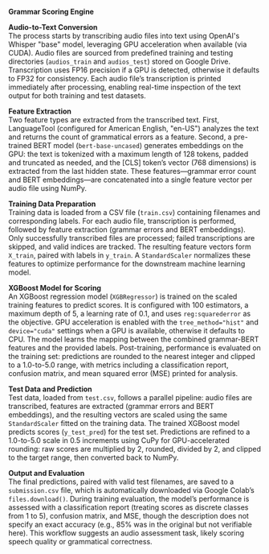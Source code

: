 **Grammar Scoring Engine**


**Audio-to-Text Conversion**  
The process starts by transcribing audio files into text using OpenAI's Whisper "base" model, leveraging GPU acceleration when available (via CUDA). Audio files are sourced from predefined training and testing directories (`audios_train` and `audios_test`) stored on Google Drive. Transcription uses FP16 precision if a GPU is detected, otherwise it defaults to FP32 for consistency. Each audio file’s transcription is printed immediately after processing, enabling real-time inspection of the text output for both training and test datasets.

**Feature Extraction**  
Two feature types are extracted from the transcribed text. First, LanguageTool (configured for American English, "en-US") analyzes the text and returns the count of grammatical errors as a feature. Second, a pre-trained BERT model (`bert-base-uncased`) generates embeddings on the GPU: the text is tokenized with a maximum length of 128 tokens, padded and truncated as needed, and the [CLS] token’s vector (768 dimensions) is extracted from the last hidden state. These features—grammar error count and BERT embeddings—are concatenated into a single feature vector per audio file using NumPy.

**Training Data Preparation**  
Training data is loaded from a CSV file (`train.csv`) containing filenames and corresponding labels. For each audio file, transcription is performed, followed by feature extraction (grammar errors and BERT embeddings). Only successfully transcribed files are processed; failed transcriptions are skipped, and valid indices are tracked. The resulting feature vectors form `X_train`, paired with labels in `y_train`. A `StandardScaler` normalizes these features to optimize performance for the downstream machine learning model.

**XGBoost Model for Scoring**  
An XGBoost regression model (`XGBRegressor`) is trained on the scaled training features to predict scores. It is configured with 100 estimators, a maximum depth of 5, a learning rate of 0.1, and uses `reg:squarederror` as the objective. GPU acceleration is enabled with the `tree_method="hist"` and `device="cuda"` settings when a GPU is available, otherwise it defaults to CPU. The model learns the mapping between the combined grammar-BERT features and the provided labels. Post-training, performance is evaluated on the training set: predictions are rounded to the nearest integer and clipped to a 1.0-to-5.0 range, with metrics including a classification report, confusion matrix, and mean squared error (MSE) printed for analysis.

**Test Data and Prediction**  
Test data, loaded from `test.csv`, follows a parallel pipeline: audio files are transcribed, features are extracted (grammar errors and BERT embeddings), and the resulting vectors are scaled using the same `StandardScaler` fitted on the training data. The trained XGBoost model predicts scores (`y_test_pred`) for the test set. Predictions are refined to a 1.0-to-5.0 scale in 0.5 increments using CuPy for GPU-accelerated rounding: raw scores are multiplied by 2, rounded, divided by 2, and clipped to the target range, then converted back to NumPy.

**Output and Evaluation**  
The final predictions, paired with valid test filenames, are saved to a `submission.csv` file, which is automatically downloaded via Google Colab’s `files.download()`. During training evaluation, the model’s performance is assessed with a classification report (treating scores as discrete classes from 1 to 5), confusion matrix, and MSE, though the description does not specify an exact accuracy (e.g., 85% was in the original but not verifiable here). This workflow suggests an audio assessment task, likely scoring speech quality or grammatical correctness.
